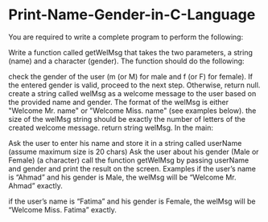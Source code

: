 # Print-Name-Gender-in-C-Language


You are required to write a complete program to perform the following:


Write a function called getWelMsg that takes the two parameters, a string (name) and a character (gender).
The function should do the following:

check the gender of the user (m (or M) for male and f (or F) for female). If the entered gender is valid, proceed to the next step. Otherwise, return null.
create a string called welMsg as a welcome message to the user based on the provided name and gender. The format of the welMsg is either "Welcome Mr. name" or "Welcome Miss. name" (see examples below). 
the size of the welMsg string should be exactly the number of letters of the created welcome message.
return string welMsg. 
In the main:

Ask the user to enter his name and store it in a string called userName (assume maximum size is 20 chars)
Ask the user about his gender (Male or Female) (a character)
call the function getWelMsg by passing userName and gender and print the result on the screen.
Examples
if the user’s name is “Ahmad” and his gender is Male, the welMsg will be  “Welcome Mr. Ahmad” exactly. 

if the user’s name is “Fatima” and his gender is Female, the welMsg will be  “Welcome Miss. Fatima” exactly.

